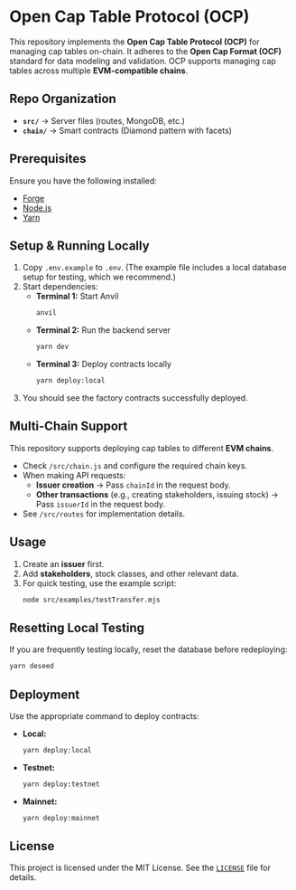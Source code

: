 # Open Cap Table Protocol (OCP)

This repository implements the **Open Cap Table Protocol (OCP)** for managing cap tables on-chain. It adheres to the **Open Cap Format (OCF)** standard for data modeling and validation. OCP supports managing cap tables across multiple **EVM-compatible chains**.

## Repo Organization
- **`src/`** → Server files (routes, MongoDB, etc.)
- **`chain/`** → Smart contracts (Diamond pattern with facets)

## Prerequisites
Ensure you have the following installed:
- [Forge](https://book.getfoundry.sh/)
- [Node.js](https://nodejs.org/)
- [Yarn](https://yarnpkg.com/)

## Setup & Running Locally
1. Copy `.env.example` to `.env`. (The example file includes a local database setup for testing, which we recommend.)
2. Start dependencies:
   - **Terminal 1:** Start Anvil
     ```sh
     anvil
     ```
   - **Terminal 2:** Run the backend server
     ```sh
     yarn dev
     ```
   - **Terminal 3:** Deploy contracts locally
     ```sh
     yarn deploy:local
     ```
3. You should see the factory contracts successfully deployed.

## Multi-Chain Support
This repository supports deploying cap tables to different **EVM chains**.
- Check `/src/chain.js` and configure the required chain keys.
- When making API requests:
  - **Issuer creation** → Pass `chainId` in the request body.
  - **Other transactions** (e.g., creating stakeholders, issuing stock) → Pass `issuerId` in the request body.
- See `/src/routes` for implementation details.

## Usage
1. Create an **issuer** first.
2. Add **stakeholders**, stock classes, and other relevant data.
3. For quick testing, use the example script:
   ```sh
   node src/examples/testTransfer.mjs
   ```

## Resetting Local Testing
If you are frequently testing locally, reset the database before redeploying:
```sh
yarn deseed
```

## Deployment
Use the appropriate command to deploy contracts:
- **Local:**
  ```sh
  yarn deploy:local
  ```
- **Testnet:**
  ```sh
  yarn deploy:testnet
  ```
- **Mainnet:**
  ```sh
  yarn deploy:mainnet
  ```

## License
This project is licensed under the MIT License. See the [`LICENSE`](LICENSE) file for details.
